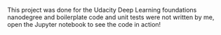 This project was done for the Udacity Deep Learning foundations nanodegree and boilerplate code and unit tests 
were not written by me, open the Jupyter notebook to see the code in action! 
